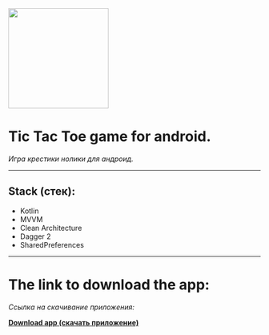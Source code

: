 <img src="https://github.com/user-attachments/assets/dfe98256-4636-4f37-8b1a-6a89477c1bb1" width="200" />

# **Tic Tac Toe game for android.**  
*Игра крестики нолики для андроид.*

---

## **Stack (стек):**
- Kotlin  
- MVVM  
- Clean Architecture
- Dagger 2
- SharedPreferences  

---

# **The link to download the app:**
*Cсылка на скачивание приложения:*


[**Download app (скачать приложение)**](https://www.rustore.ru/catalog/app/com.andef.crosszero)
